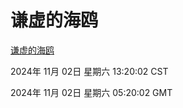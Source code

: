 # 谦虚的海鸥
[谦虚的海鸥](http://219.139.197.74:56308/qxdho/course/base/hotlink/index.php)

2024年 11月 02日 星期六 13:20:02 CST

2024年 11月 02日 星期六 05:20:02 GMT
